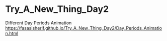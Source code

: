 # Try_A_New_Thing_Day2
Different Day Periods Animation
https://fasasisherif.github.io/Try_A_New_Thing_Day2/Day_Periods_Animation.html
